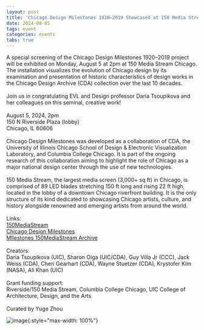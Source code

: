 ```yaml
---
layout: post
title: 'Chicago Design Milestones 1920–2019 Showcased at 150 Media Stream'
date: 2024-08-05
tags: event
categories: events
tabs: true
---
```


A special screening of the Chicago Design Milestones 1920–2019 project will be exhibited on Monday, August 5 at 2pm at 150 Media Stream Chicago. The installation visualizes the evolution of Chicago design by its examination and presentation of historic characteristics of design works in the Chicago Design Archive (CDA) collection over the last 10 decades.<br><br>
Join us in congratulating EVL and Design professor Daria Tsoupikova and her colleagues on this seminal, creative work!<br><br>
August 5, 2024, 2pm<br>
150 N Riverside Plaza (lobby)<br>
Chicago, IL 60606<br><br>
Chicago Design Milestones was developed as a collaboration of CDA, the University of Illinois Chicago School of Design & Electronic Visualization Laboratory, and Columbia College Chicago. It is part of the ongoing research of this collaboration aiming to highlight the role of Chicago as a major national design center through the use of new technologies.<br><br>
150 Media Stream, the largest media screen (3,000+ sq ft) in Chicago, is comprised of 89 LED blades stretching 150 ft long and rising 22 ft high, located in the lobby of a downtown Chicago riverfront building. It is the only structure of its kind dedicated to showcasing Chicago artists, culture, and history alongside renowned and emerging artists from around the world.<br><br>
Links:<br>
<a href="https://150mediastream.com/about/">150MediaStream</a><br>
<a href="https://chicagodesignarchive.org/essay/chicago-design-milestones">Chicago Design Milestones</a><br>
<a href="https://150mediastream.com/archive/">MIlestones 150MediaStream Archive</a><br><br>
Creators:<br>
Daria Tsoupikova (UIC), Sharon Oiga (UIC/CDA), Guy Villa Jr (CCC), Jack Weiss (CDA), Cheri Gearhart (CDA), Wayne Stuetzer (CDA), Krystofer Kim (NASA), Ali Khan (UIC)<br><br>
Grant funding support:<br>
Riverside/150 Media Stream, Columbia College Chicago, UIC College of Architecture, Design, and the Arts<br><br>
Curated by Yuge Zhou

![image](https://www.evl.uic.edu/output/originals/mediastream.png-srcw.jpg){:style="max-width: 100%"}

